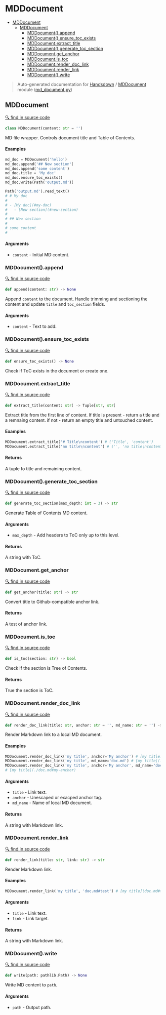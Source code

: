 # MDDocument

- [MDDocument](#mddocument)
  - [MDDocument](#mddocument)
    - [MDDocument().append](#mddocumentappend)
    - [MDDocument().ensure_toc_exists](#mddocumentensure_toc_exists)
    - [MDDocument.extract_title](#mddocumentextract_title)
    - [MDDocument().generate_toc_section](#mddocumentgenerate_toc_section)
    - [MDDocument.get_anchor](#mddocumentget_anchor)
    - [MDDocument.is_toc](#mddocumentis_toc)
    - [MDDocument.render_doc_link](#mddocumentrender_doc_link)
    - [MDDocument.render_link](#mddocumentrender_link)
    - [MDDocument().write](#mddocumentwrite)

> Auto-generated documentation for [Handsdown](./README.md#modules) / [MDDocument](#mddocument) module ([md_document.py](../handsdown/md_document.py))

## MDDocument

[🔍 find in source code](../handsdown/md_document.py#L8)

```python
class MDDocument(content: str = '')
```

MD file wrapper. Controls document title and Table of Contents.

#### Examples

```python
md_doc = MDDocument('hello')
md_doc.append('## New section')
md_doc.append('some content')
md_doc.title = 'My doc'
md_doc.ensure_toc_exists()
md_doc.write(Path('output.md'))

Path('output.md').read_text()
# # My doc
#
# - [My doc](#my-doc)
#   - [New section](#new-section)
#
# ## New section
#
# some content
#
```

#### Arguments

- `content` - Initial MD content.

### MDDocument().append

[🔍 find in source code](../handsdown/md_document.py#L179)

```python
def append(content: str) -> None
```

Append `content` to the document.
Handle trimming and sectioning the content and update
`title` and `toc_section` fields.

#### Arguments

- `content` - Text to add.

### MDDocument().ensure_toc_exists

[🔍 find in source code](../handsdown/md_document.py#L69)

```python
def ensure_toc_exists() -> None
```

Check if ToC exists in the document or create one.

### MDDocument.extract_title

[🔍 find in source code](../handsdown/md_document.py#L240)

```python
def extract_title(content: str) -> Tuple[str, str]
```

Extract title from the first line of content.
If title is present -  return a title and a remnaing content.
if not - return an empty title and untouched content.

#### Examples

```python
MDDocument.extract_title('# Title\ncontent') # ('Title', 'content')
MDDocument.extract_title('no title\ncontent') # ('', 'no title\ncontent')
```

#### Returns

A tuple fo title and remaining content.

### MDDocument().generate_toc_section

[🔍 find in source code](../handsdown/md_document.py#L196)

```python
def generate_toc_section(max_depth: int = 3) -> str
```

Generate Table of Contents MD content.

#### Arguments

- `max_depth` - Add headers to ToC only up to this level.

#### Returns

A string with ToC.

### MDDocument.get_anchor

[🔍 find in source code](../handsdown/md_document.py#L76)

```python
def get_anchor(title: str) -> str
```

Convert title to Github-compatible anchor link.

#### Returns

A test of anchor link.

### MDDocument.is_toc

[🔍 find in source code](../handsdown/md_document.py#L88)

```python
def is_toc(section: str) -> bool
```

Check if the section is Tree of Contents.

#### Returns

True the section is ToC.

### MDDocument.render_doc_link

[🔍 find in source code](../handsdown/md_document.py#L125)

```python
def render_doc_link(title: str, anchor: str = '', md_name: str = '') -> str
```

Render Markdown link to a local MD document.

#### Examples

```python
MDDocument.render_doc_link('my title', anchor='My anchor') # [my title](#my-anchor)
MDDocument.render_doc_link('my title', md_name='doc.md') # [my title](./doc.md)
MDDocument.render_doc_link('my title', anchor='My anchor', md_name='doc.md')
# [my title](./doc.md#my-anchor)
```

#### Arguments

- `title` - Link text.
- `anchor` - Unescaped or exacped anchor tag.
- `md_name` - Name of local MD document.

#### Returns

A string with Markdown link.

### MDDocument.render_link

[🔍 find in source code](../handsdown/md_document.py#L105)

```python
def render_link(title: str, link: str) -> str
```

Render Markdown link.

#### Examples

```python
MDDocument.render_link('my title', 'doc.md#test') # [my title](doc.md#test)
```

#### Arguments

- `title` - Link text.
- `link` - Link target.

#### Returns

A string with Markdown link.

### MDDocument().write

[🔍 find in source code](../handsdown/md_document.py#L169)

```python
def write(path: pathlib.Path) -> None
```

Write MD content to `path`.

#### Arguments

- `path` - Output path.

